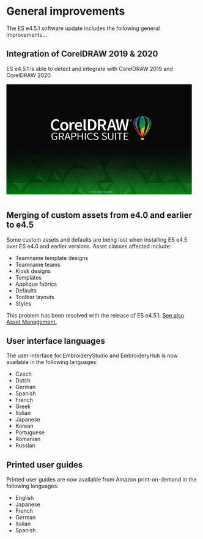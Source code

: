 # General improvements

The ES e4.5.1 software update includes the following general improvements…

## Integration of CorelDRAW 2019 & 2020

ES e4.5.1 is able to detect and integrate with CorelDRAW 2019 and CorelDRAW 2020.

![CorelDRAW_Graphics_2020.png](assets/CorelDRAW_Graphics_2020.png)

## Merging of custom assets from e4.0 and earlier to e4.5

Some custom assets and defaults are being lost when installing ES e4.5 over ES e4.0 and earlier versions. Asset classes affected include:

- Teamname template designs
- Teamname teams
- Kiosk designs
- Templates
- Applique fabrics
- Defaults
- Toolbar layouts
- Styles

This problem has been resolved with the release of ES e4.5.1\. [See also Asset Management.](../../Management/manage%5Fassets/Asset%5FManagement#XREF%5F53800%5FManaging%5FAssets)

## User interface languages

The user interface for EmbroideryStudio and EmbroideryHub is now available in the following languages:

- Czech
- Dutch
- German
- Spanish
- French
- Greek
- Italian
- Japanese
- Korean
- Portuguese
- Romanian
- Russian

## Printed user guides

Printed user guides are now available from Amazon print-on-demand in the following languages:

- [](https://www.amazon.com/dp/1797592769)English
- [](https://www.amazon.co.jp/dp/1687801185)Japanese
- [](https://www.amazon.fr/dp/1692876848)French
- [](https://www.amazon.de/dp/1697225500)German
- [](https://www.amazon.it/dp/1711326615)Italian
- [](https://www.amazon.es/dp/1687617007)Spanish
